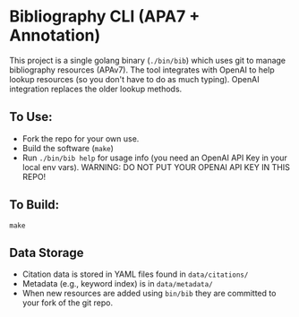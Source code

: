 # Bibliography CLI (APA7 + Annotation)

This project is a single golang binary (`./bin/bib`) which uses git to manage bibliography resources (APAv7).
The tool integrates with OpenAI to help lookup resources (so you don't have to do as much typing).  OpenAI integration
replaces the older lookup methods.

## To Use:
- Fork the repo for your own use.
- Build the software (`make`) 
- Run `./bin/bib help` for usage info (you need an OpenAI API Key in your local env vars).
  WARNING: DO NOT PUT YOUR OPENAI API KEY IN THIS REPO!

## To Build:
`make`

## Data Storage
- Citation data is stored in YAML files found in `data/citations/`
- Metadata (e.g., keyword index) is in `data/metadata/`
- When new resources are added using `bin/bib` they are committed to your fork of the git repo.
